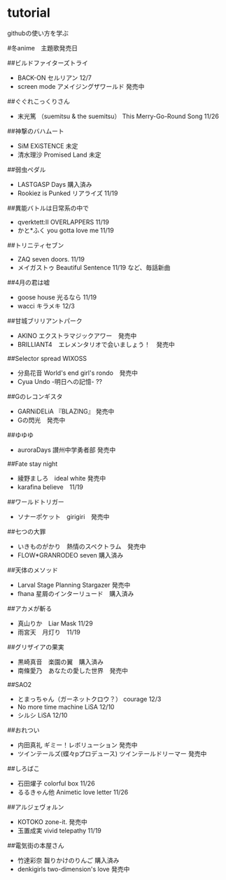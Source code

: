 tutorial
========

githubの使い方を学ぶ


#冬anime　主題歌発売日

##ビルドファイターズトライ
- BACK-ON セルリアン 12/7
- screen mode  アメイジングザワールド  発売中

##ぐぐれこっくりさん
- 末光篤 （suemitsu & the suemitsu） This Merry-Go-Round Song  11/26

##神撃のバハムート
- SiM   EXiSTENCE   未定
- 清水理沙   Promised Land  未定

##弱虫ペダル
- LASTGASP  Days  購入済み 
- Rookiez is Punked リアライズ   11/19

##異能バトルは日常系の中で
- qverktett:II  OVERLAPPERS  11/19
- かと*ふく you gotta love me  11/19

##トリニティセブン
- ZAQ seven doors. 11/19
- メイガストゥ Beautiful  Sentence 11/19 など、毎話新曲

##4月の君は嘘
- goose house 光るなら 11/19
- wacci キラメキ 12/3

##甘城ブリリアントパーク
- AKINO エクストラマジックアワー　発売中
- BRILLIANT4　エレメンタリオで会いましょう！　発売中

##Selector spread WIXOSS
- 分島花音 World's end girl's rondo　発売中
- Cyua Undo -明日への記憶- ??

##Gのレコンギスタ
- GARNiDELiA 『BLAZING』 発売中
- Gの閃光　発売中

##ゆゆゆ
- auroraDays 讃州中学勇者部 発売中

##Fate stay night
- 綾野ましろ　ideal white 発売中
- karafina        believe　11/19

##ワールドトリガー　
- ソナーポケット　girigiri　発売中 

##七つの大罪
- いきものがかり　熱情のスペクトラム　発売中
- FLOW*GRANRODEO seven 購入済み

##天体のメソッド
- Larval Stage Planning Stargazer  発売中
- fhana 星屑のインターリュード　購入済み

##アカメが斬る
- 真山りか　Liar Mask 11/29 
- 雨宮天　月灯り　11/19

##グリザイアの果実
- 黒崎真音　楽園の翼　購入済み
- 南條愛乃　あなたの愛した世界　発売中

##SAO2
- とまっちゃん（ガーネットクロウ？） courage 12/3
- No more time machine LiSA  12/10
- シルシ LiSA  12/10

##おれつい
- 内田真礼  ギミー！レボリューション 発売中
- ツインテールズ(蝶々pプロデュース) ツインテールドリーマー 発売中

##しろばこ
- 石田燿子 colorful box 11/26
- るるきゃん他 Animetic love letter 11/26

##アルジェヴォルン
- KOTOKO zone-it. 発売中
- 玉置成実  vivid telepathy 11/19


##電気街の本屋さん
- 竹達彩奈  齧りかけのりんご  購入済み
- denkigirls  two-dimension's love 発売中
